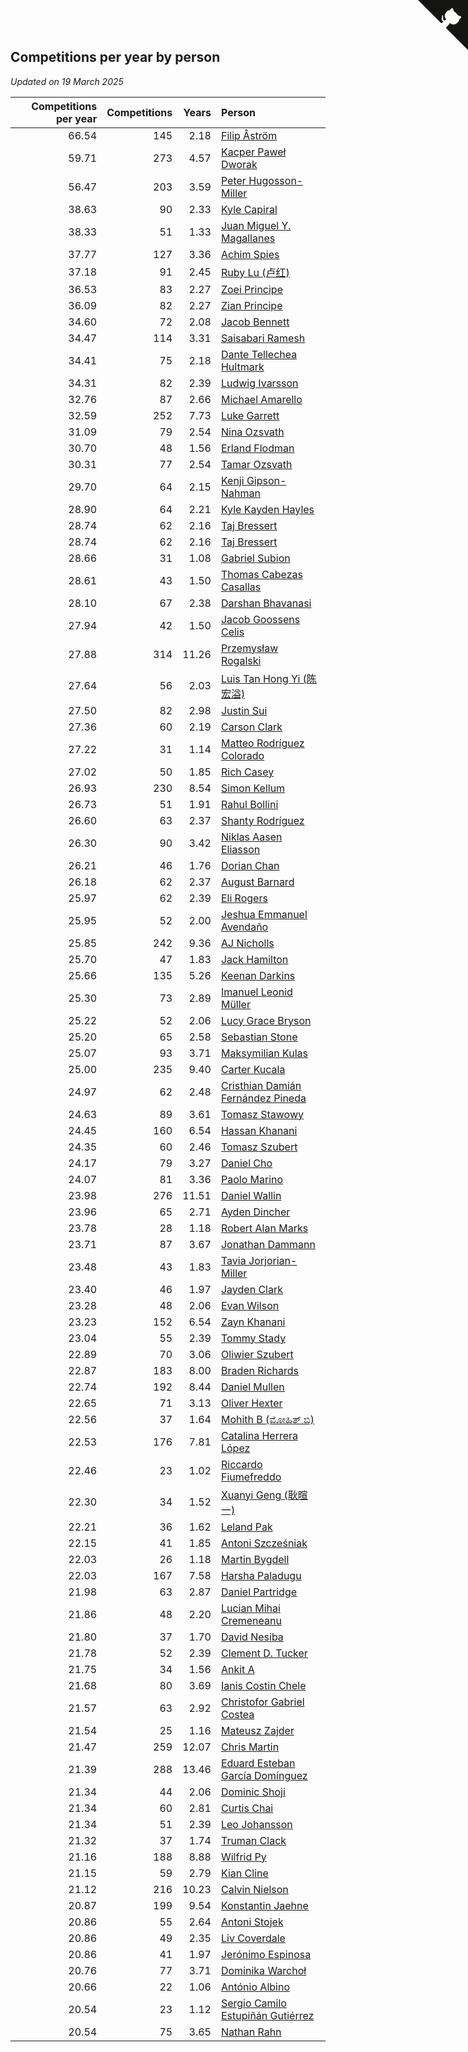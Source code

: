 ## Competitions per year by person

*Updated on 19 March 2025*

| Competitions per year | Competitions | Years | Person |
| ---: | ---: | ---: | :--- |
| 66.54 | 145 | 2.18 | [Filip Åström](https://www.worldcubeassociation.org/persons/2023ASTR01) |
| 59.71 | 273 | 4.57 | [Kacper Paweł Dworak](https://www.worldcubeassociation.org/persons/2020DWOR01) |
| 56.47 | 203 | 3.59 | [Peter Hugosson-Miller](https://www.worldcubeassociation.org/persons/2021HUGO01) |
| 38.63 | 90 | 2.33 | [Kyle Capiral](https://www.worldcubeassociation.org/persons/2022CAPI02) |
| 38.33 | 51 | 1.33 | [Juan Miguel Y. Magallanes](https://www.worldcubeassociation.org/persons/2023MAGA09) |
| 37.77 | 127 | 3.36 | [Achim Spies](https://www.worldcubeassociation.org/persons/2021SPIE01) |
| 37.18 | 91 | 2.45 | [Ruby Lu (卢红)](https://www.worldcubeassociation.org/persons/2022LURU01) |
| 36.53 | 83 | 2.27 | [Zoei Principe](https://www.worldcubeassociation.org/persons/2022PRIN09) |
| 36.09 | 82 | 2.27 | [Zian Principe](https://www.worldcubeassociation.org/persons/2022PRIN08) |
| 34.60 | 72 | 2.08 | [Jacob Bennett](https://www.worldcubeassociation.org/persons/2023BENN04) |
| 34.47 | 114 | 3.31 | [Saisabari Ramesh](https://www.worldcubeassociation.org/persons/2021RAME01) |
| 34.41 | 75 | 2.18 | [Dante Tellechea Hultmark](https://www.worldcubeassociation.org/persons/2023HULT01) |
| 34.31 | 82 | 2.39 | [Ludwig Ivarsson](https://www.worldcubeassociation.org/persons/2022IVAR01) |
| 32.76 | 87 | 2.66 | [Michael Amarello](https://www.worldcubeassociation.org/persons/2022AMAR09) |
| 32.59 | 252 | 7.73 | [Luke Garrett](https://www.worldcubeassociation.org/persons/2017GARR05) |
| 31.09 | 79 | 2.54 | [Nina Ozsvath](https://www.worldcubeassociation.org/persons/2022OZSV03) |
| 30.70 | 48 | 1.56 | [Erland Flodman](https://www.worldcubeassociation.org/persons/2023FLOD01) |
| 30.31 | 77 | 2.54 | [Tamar Ozsvath](https://www.worldcubeassociation.org/persons/2022OZSV04) |
| 29.70 | 64 | 2.15 | [Kenji Gipson-Nahman](https://www.worldcubeassociation.org/persons/2023GIPS01) |
| 28.90 | 64 | 2.21 | [Kyle Kayden Hayles](https://www.worldcubeassociation.org/persons/2022HAYL02) |
| 28.74 | 62 | 2.16 | [Taj Bressert](https://www.worldcubeassociation.org/persons/2023BRES01) |
| 28.74 | 62 | 2.16 | [Taj Bressert](https://www.worldcubeassociation.org/persons/2023BRES01) |
| 28.66 | 31 | 1.08 | [Gabriel Subion](https://www.worldcubeassociation.org/persons/2024SUBI01) |
| 28.61 | 43 | 1.50 | [Thomas Cabezas Casallas](https://www.worldcubeassociation.org/persons/2023CASA08) |
| 28.10 | 67 | 2.38 | [Darshan Bhavanasi](https://www.worldcubeassociation.org/persons/2022BHAV01) |
| 27.94 | 42 | 1.50 | [Jacob Goossens Celis](https://www.worldcubeassociation.org/persons/2023CELI06) |
| 27.88 | 314 | 11.26 | [Przemysław Rogalski](https://www.worldcubeassociation.org/persons/2013ROGA02) |
| 27.64 | 56 | 2.03 | [Luis Tan Hong Yi (陈宏溢)](https://www.worldcubeassociation.org/persons/2023YILU01) |
| 27.50 | 82 | 2.98 | [Justin Sui](https://www.worldcubeassociation.org/persons/2022SUIJ01) |
| 27.36 | 60 | 2.19 | [Carson Clark](https://www.worldcubeassociation.org/persons/2023CLAR02) |
| 27.22 | 31 | 1.14 | [Matteo Rodríguez Colorado](https://www.worldcubeassociation.org/persons/2024COLO04) |
| 27.02 | 50 | 1.85 | [Rich Casey](https://www.worldcubeassociation.org/persons/2023CASE06) |
| 26.93 | 230 | 8.54 | [Simon Kellum](https://www.worldcubeassociation.org/persons/2016KELL12) |
| 26.73 | 51 | 1.91 | [Rahul Bollini](https://www.worldcubeassociation.org/persons/2023BOLL01) |
| 26.60 | 63 | 2.37 | [Shanty Rodríguez](https://www.worldcubeassociation.org/persons/2022CUBI01) |
| 26.30 | 90 | 3.42 | [Niklas Aasen Eliasson](https://www.worldcubeassociation.org/persons/2021ELIA01) |
| 26.21 | 46 | 1.76 | [Dorian Chan](https://www.worldcubeassociation.org/persons/2023DORI01) |
| 26.18 | 62 | 2.37 | [August Barnard](https://www.worldcubeassociation.org/persons/2022BARN21) |
| 25.97 | 62 | 2.39 | [Eli Rogers](https://www.worldcubeassociation.org/persons/2022ROGE05) |
| 25.95 | 52 | 2.00 | [Jeshua Emmanuel Avendaño](https://www.worldcubeassociation.org/persons/2023AVEN01) |
| 25.85 | 242 | 9.36 | [AJ Nicholls](https://www.worldcubeassociation.org/persons/2015NICH04) |
| 25.70 | 47 | 1.83 | [Jack Hamilton](https://www.worldcubeassociation.org/persons/2023HAMI08) |
| 25.66 | 135 | 5.26 | [Keenan Darkins](https://www.worldcubeassociation.org/persons/2019DARK02) |
| 25.30 | 73 | 2.89 | [Imanuel Leonid Müller](https://www.worldcubeassociation.org/persons/2022MULL02) |
| 25.22 | 52 | 2.06 | [Lucy Grace Bryson](https://www.worldcubeassociation.org/persons/2023BRYS01) |
| 25.20 | 65 | 2.58 | [Sebastian Stone](https://www.worldcubeassociation.org/persons/2022STON09) |
| 25.07 | 93 | 3.71 | [Maksymilian Kulas](https://www.worldcubeassociation.org/persons/2021KULA02) |
| 25.00 | 235 | 9.40 | [Carter Kucala](https://www.worldcubeassociation.org/persons/2015KUCA01) |
| 24.97 | 62 | 2.48 | [Cristhian Damián Fernández Pineda](https://www.worldcubeassociation.org/persons/2022PINE05) |
| 24.63 | 89 | 3.61 | [Tomasz Stawowy](https://www.worldcubeassociation.org/persons/2021STAW01) |
| 24.45 | 160 | 6.54 | [Hassan Khanani](https://www.worldcubeassociation.org/persons/2018KHAN26) |
| 24.35 | 60 | 2.46 | [Tomasz Szubert](https://www.worldcubeassociation.org/persons/2022SZUB02) |
| 24.17 | 79 | 3.27 | [Daniel Cho](https://www.worldcubeassociation.org/persons/2021CHOD01) |
| 24.07 | 81 | 3.36 | [Paolo Marino](https://www.worldcubeassociation.org/persons/2021MARI04) |
| 23.98 | 276 | 11.51 | [Daniel Wallin](https://www.worldcubeassociation.org/persons/2013WALL03) |
| 23.96 | 65 | 2.71 | [Ayden Dincher](https://www.worldcubeassociation.org/persons/2022DINC01) |
| 23.78 | 28 | 1.18 | [Robert Alan Marks](https://www.worldcubeassociation.org/persons/2024MARK03) |
| 23.71 | 87 | 3.67 | [Jonathan Dammann](https://www.worldcubeassociation.org/persons/2021DAMM01) |
| 23.48 | 43 | 1.83 | [Tavia Jorjorian-Miller](https://www.worldcubeassociation.org/persons/2023JORJ01) |
| 23.40 | 46 | 1.97 | [Jayden Clark](https://www.worldcubeassociation.org/persons/2023CLAR13) |
| 23.28 | 48 | 2.06 | [Evan Wilson](https://www.worldcubeassociation.org/persons/2023WILS11) |
| 23.23 | 152 | 6.54 | [Zayn Khanani](https://www.worldcubeassociation.org/persons/2018KHAN28) |
| 23.04 | 55 | 2.39 | [Tommy Stady](https://www.worldcubeassociation.org/persons/2022STAD01) |
| 22.89 | 70 | 3.06 | [Oliwier Szubert](https://www.worldcubeassociation.org/persons/2022SZUB01) |
| 22.87 | 183 | 8.00 | [Braden Richards](https://www.worldcubeassociation.org/persons/2017RICH02) |
| 22.74 | 192 | 8.44 | [Daniel Mullen](https://www.worldcubeassociation.org/persons/2016MULL04) |
| 22.65 | 71 | 3.13 | [Oliver Hexter](https://www.worldcubeassociation.org/persons/2022HEXT01) |
| 22.56 | 37 | 1.64 | [Mohith B (ಮೋಹಿತ್ ಬಿ)](https://www.worldcubeassociation.org/persons/2023BMOH01) |
| 22.53 | 176 | 7.81 | [Catalina Herrera López](https://www.worldcubeassociation.org/persons/2017LOPE31) |
| 22.46 | 23 | 1.02 | [Riccardo Fiumefreddo](https://www.worldcubeassociation.org/persons/2024RICC01) |
| 22.30 | 34 | 1.52 | [Xuanyi Geng (耿暄一)](https://www.worldcubeassociation.org/persons/2023GENG02) |
| 22.21 | 36 | 1.62 | [Leland Pak](https://www.worldcubeassociation.org/persons/2023PAKL02) |
| 22.15 | 41 | 1.85 | [Antoni Szcześniak](https://www.worldcubeassociation.org/persons/2023SZCZ04) |
| 22.03 | 26 | 1.18 | [Martin Bygdell](https://www.worldcubeassociation.org/persons/2024BYGD01) |
| 22.03 | 167 | 7.58 | [Harsha Paladugu](https://www.worldcubeassociation.org/persons/2017PALA08) |
| 21.98 | 63 | 2.87 | [Daniel Partridge](https://www.worldcubeassociation.org/persons/2022PART02) |
| 21.86 | 48 | 2.20 | [Lucian Mihai Cremeneanu](https://www.worldcubeassociation.org/persons/2023CREM01) |
| 21.80 | 37 | 1.70 | [David Nesiba](https://www.worldcubeassociation.org/persons/2023NESI01) |
| 21.78 | 52 | 2.39 | [Clement D. Tucker](https://www.worldcubeassociation.org/persons/2022TUCK09) |
| 21.75 | 34 | 1.56 | [Ankit A](https://www.worldcubeassociation.org/persons/2023AANK01) |
| 21.68 | 80 | 3.69 | [Ianis Costin Chele](https://www.worldcubeassociation.org/persons/2021CHEL01) |
| 21.57 | 63 | 2.92 | [Christofor Gabriel Costea](https://www.worldcubeassociation.org/persons/2022COST03) |
| 21.54 | 25 | 1.16 | [Mateusz Zajder](https://www.worldcubeassociation.org/persons/2024ZAJD01) |
| 21.47 | 259 | 12.07 | [Chris Martin](https://www.worldcubeassociation.org/persons/2013MART03) |
| 21.39 | 288 | 13.46 | [Eduard Esteban García Domínguez](https://www.worldcubeassociation.org/persons/2011EDUA01) |
| 21.34 | 44 | 2.06 | [Dominic Shoji](https://www.worldcubeassociation.org/persons/2023SHOJ01) |
| 21.34 | 60 | 2.81 | [Curtis Chai](https://www.worldcubeassociation.org/persons/2022CHAI02) |
| 21.34 | 51 | 2.39 | [Leo Johansson](https://www.worldcubeassociation.org/persons/2022JOHA08) |
| 21.32 | 37 | 1.74 | [Truman Clack](https://www.worldcubeassociation.org/persons/2023CLAC02) |
| 21.16 | 188 | 8.88 | [Wilfrid Py](https://www.worldcubeassociation.org/persons/2016PYWI01) |
| 21.15 | 59 | 2.79 | [Kian Cline](https://www.worldcubeassociation.org/persons/2022CLIN01) |
| 21.12 | 216 | 10.23 | [Calvin Nielson](https://www.worldcubeassociation.org/persons/2014NIEL03) |
| 20.87 | 199 | 9.54 | [Konstantin Jaehne](https://www.worldcubeassociation.org/persons/2015JAEH01) |
| 20.86 | 55 | 2.64 | [Antoni Stojek](https://www.worldcubeassociation.org/persons/2022STOJ03) |
| 20.86 | 49 | 2.35 | [Liv Coverdale](https://www.worldcubeassociation.org/persons/2022COVE02) |
| 20.86 | 41 | 1.97 | [Jerónimo Espinosa](https://www.worldcubeassociation.org/persons/2023ESPI07) |
| 20.76 | 77 | 3.71 | [Dominika Warchoł](https://www.worldcubeassociation.org/persons/2021WARC01) |
| 20.66 | 22 | 1.06 | [António Albino](https://www.worldcubeassociation.org/persons/2024ALBI01) |
| 20.54 | 23 | 1.12 | [Sergio Camilo Estupiñán Gutiérrez](https://www.worldcubeassociation.org/persons/2024GUTI02) |
| 20.54 | 75 | 3.65 | [Nathan Rahn](https://www.worldcubeassociation.org/persons/2021RAHN01) |


<a href="https://github.com/jonatanklosko/wca_statistics" class="github-corner" aria-label="View source on Github"><svg width="80" height="80" viewBox="0 0 250 250" style="fill:#151513; color:#fff; position: absolute; top: 0; border: 0; right: 0;" aria-hidden="true"><path d="M0,0 L115,115 L130,115 L142,142 L250,250 L250,0 Z"></path><path d="M128.3,109.0 C113.8,99.7 119.0,89.6 119.0,89.6 C122.0,82.7 120.5,78.6 120.5,78.6 C119.2,72.0 123.4,76.3 123.4,76.3 C127.3,80.9 125.5,87.3 125.5,87.3 C122.9,97.6 130.6,101.9 134.4,103.2" fill="currentColor" style="transform-origin: 130px 106px;" class="octo-arm"></path><path d="M115.0,115.0 C114.9,115.1 118.7,116.5 119.8,115.4 L133.7,101.6 C136.9,99.2 139.9,98.4 142.2,98.6 C133.8,88.0 127.5,74.4 143.8,58.0 C148.5,53.4 154.0,51.2 159.7,51.0 C160.3,49.4 163.2,43.6 171.4,40.1 C171.4,40.1 176.1,42.5 178.8,56.2 C183.1,58.6 187.2,61.8 190.9,65.4 C194.5,69.0 197.7,73.2 200.1,77.6 C213.8,80.2 216.3,84.9 216.3,84.9 C212.7,93.1 206.9,96.0 205.4,96.6 C205.1,102.4 203.0,107.8 198.3,112.5 C181.9,128.9 168.3,122.5 157.7,114.1 C157.9,116.9 156.7,120.9 152.7,124.9 L141.0,136.5 C139.8,137.7 141.6,141.9 141.8,141.8 Z" fill="currentColor" class="octo-body"></path></svg></a><style>.github-corner:hover .octo-arm{animation:octocat-wave 560ms ease-in-out}@keyframes octocat-wave{0%,100%{transform:rotate(0)}20%,60%{transform:rotate(-25deg)}40%,80%{transform:rotate(10deg)}}@media (max-width:500px){.github-corner:hover .octo-arm{animation:none}.github-corner .octo-arm{animation:octocat-wave 560ms ease-in-out}}</style>
